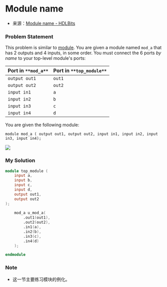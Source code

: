 # Module name
- 来源：[Module name - HDLBits](https://hdlbits.01xz.net/wiki/Module_name)

### Problem Statement
This problem is similar to [module](https://hdlbits.01xz.net/wiki/module "module"). You are given a module named `mod_a` that has 2 outputs and 4 inputs, in some order. You must connect the 6 ports _by name_ to your top-level module's ports:

|Port in `**mod_a**`|Port in `**top_module**`|
|---|---|
|`output out1`|`out1`|
|`output out2`|`out2`|
|`input in1`|`a`|
|`input in2`|`b`|
|`input in3`|`c`|
|`input in4`|`d`|

You are given the following module:

`module mod_a ( output out1, output out2, input in1, input in2, input in3, input in4);`


[![](https://hdlbits.01xz.net/mw/images/d/dd/Module_name.png)](https://hdlbits.01xz.net/wiki/File:Module_name.png)

### My Solution

```Verilog
module top_module ( 
    input a, 
    input b, 
    input c,
    input d,
    output out1,
    output out2
);
    
    mod_a u_mod_a(
        .out1(out1),
        .out2(out2),
        .in1(a),
        .in2(b),
        .in3(c),
        .in4(d)
    );

endmodule
```

### Note
- 这一节主要练习模块的例化。